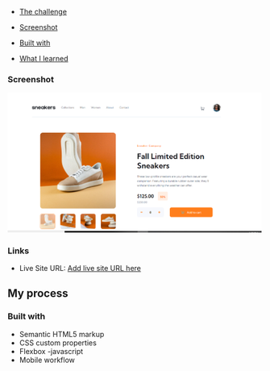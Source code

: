 
  - [The challenge](#the-challenge)
  - [Screenshot](#screenshot)
  
  - [Built with](#built-with)
  - [What I learned](#what-i-learned)


### Screenshot

![](images/Capture.PNG)


### Links

- Live Site URL: [Add live site URL here]( https://mona-front.github.io/ecommerce-product-page/)

## My process

### Built with

- Semantic HTML5 markup
- CSS custom properties
- Flexbox
-javascript
- Mobile workflow
